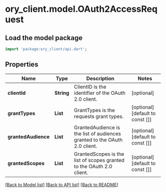 # ory_client.model.OAuth2AccessRequest

## Load the model package
```dart
import 'package:ory_client/api.dart';
```

## Properties
Name | Type | Description | Notes
------------ | ------------- | ------------- | -------------
**clientId** | **String** | ClientID is the identifier of the OAuth 2.0 client. | [optional] 
**grantTypes** | **List<String>** | GrantTypes is the requests grant types. | [optional] [default to const []]
**grantedAudience** | **List<String>** | GrantedAudience is the list of audiences granted to the OAuth 2.0 client. | [optional] [default to const []]
**grantedScopes** | **List<String>** | GrantedScopes is the list of scopes granted to the OAuth 2.0 client. | [optional] [default to const []]

[[Back to Model list]](../README.md#documentation-for-models) [[Back to API list]](../README.md#documentation-for-api-endpoints) [[Back to README]](../README.md)


